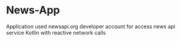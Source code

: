 # News-App

Application used newsapi.org developer account for access news api service 
Kotlin with reactive network calls
